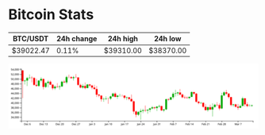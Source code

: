 # Bitcoin Stats

BTC/USDT|24h change|24h high|24h low|
|---|---|---|---|
|$39022.47|0.11%|$39310.00|$38370.00|

<img src="./chart.svg">
